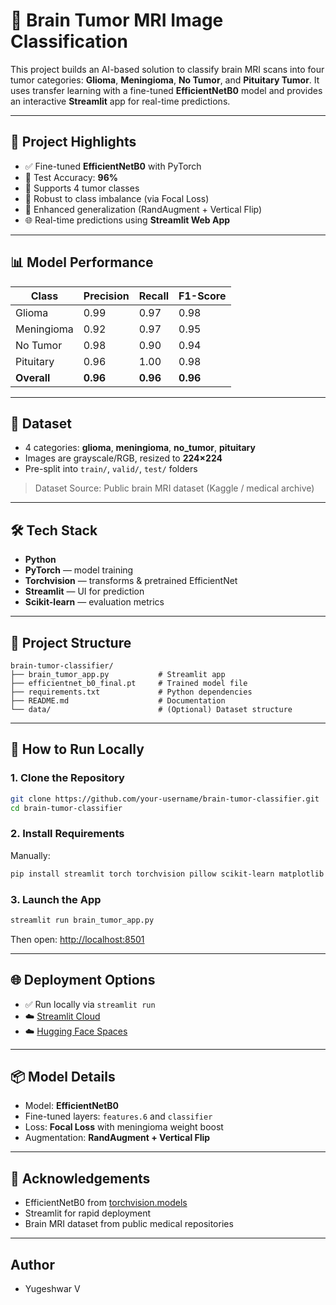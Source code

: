 
# 🧠 Brain Tumor MRI Image Classification

This project builds an AI-based solution to classify brain MRI scans into four tumor categories: **Glioma**, **Meningioma**, **No Tumor**, and **Pituitary Tumor**. It uses transfer learning with a fine-tuned **EfficientNetB0** model and provides an interactive **Streamlit** app for real-time predictions.

---

## 🚀 Project Highlights

- ✅ Fine-tuned **EfficientNetB0** with PyTorch
- 🎯 Test Accuracy: **96%**
- 🧠 Supports 4 tumor classes
- 🧪 Robust to class imbalance (via Focal Loss)
- 🔁 Enhanced generalization (RandAugment + Vertical Flip)
- 🌐 Real-time predictions using **Streamlit Web App**

---

## 📊 Model Performance

| Class       | Precision | Recall | F1-Score |
|-------------|-----------|--------|----------|
| Glioma      | 0.99      | 0.97   | 0.98     |
| Meningioma  | 0.92      | 0.97   | 0.95     |
| No Tumor    | 0.98      | 0.90   | 0.94     |
| Pituitary   | 0.96      | 1.00   | 0.98     |
| **Overall** | **0.96**  | **0.96** | **0.96** |

---

## 🧠 Dataset

- 4 categories: **glioma**, **meningioma**, **no_tumor**, **pituitary**
- Images are grayscale/RGB, resized to **224×224**
- Pre-split into `train/`, `valid/`, `test/` folders

> Dataset Source: Public brain MRI dataset (Kaggle / medical archive)

---

## 🛠️ Tech Stack

- **Python**
- **PyTorch** — model training
- **Torchvision** — transforms & pretrained EfficientNet
- **Streamlit** — UI for prediction
- **Scikit-learn** — evaluation metrics

---

## 📁 Project Structure

```
brain-tumor-classifier/
├── brain_tumor_app.py           # Streamlit app
├── efficientnet_b0_final.pt     # Trained model file
├── requirements.txt             # Python dependencies
├── README.md                    # Documentation
└── data/                        # (Optional) Dataset structure
```

---

## 🔧 How to Run Locally

### 1. Clone the Repository

```bash
git clone https://github.com/your-username/brain-tumor-classifier.git
cd brain-tumor-classifier
```

### 2. Install Requirements
Manually:

```bash
pip install streamlit torch torchvision pillow scikit-learn matplotlib numpy
```

### 3. Launch the App

```bash
streamlit run brain_tumor_app.py
```

Then open: [http://localhost:8501](http://localhost:8501)

---

## 🌐 Deployment Options

- ✅ Run locally via `streamlit run`
- ☁️ [Streamlit Cloud](https://streamlit.io/cloud)
- ☁️ [Hugging Face Spaces](https://huggingface.co/spaces)

---

## 📦 Model Details

- Model: **EfficientNetB0**
- Fine-tuned layers: `features.6` and `classifier`
- Loss: **Focal Loss** with meningioma weight boost
- Augmentation: **RandAugment + Vertical Flip**

---

## 🙌 Acknowledgements

- EfficientNetB0 from [torchvision.models](https://pytorch.org/vision/stable/models.html)
- Streamlit for rapid deployment
- Brain MRI dataset from public medical repositories

---

## Author
 - Yugeshwar V
